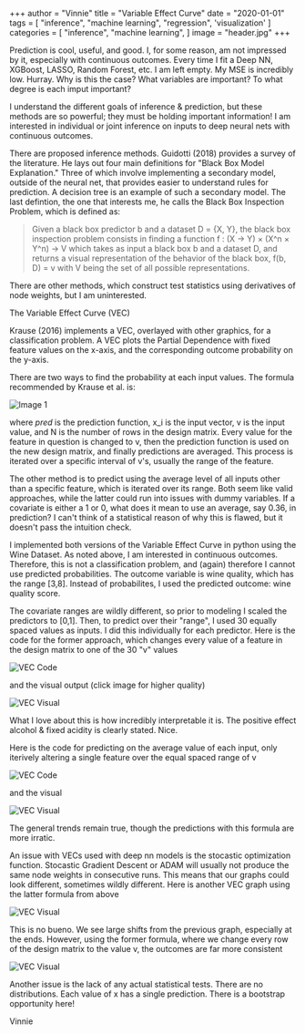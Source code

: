 +++
author = "Vinnie"
title = "Variable Effect Curve"
date = "2020-01-01"
tags = [
    "inference",
    "machine learning",
    "regression",
    'visualization'
]
categories = [
    "inference",
    "machine learning",
]
image = "header.jpg"
+++


Prediction is cool, useful, and good. I, for some reason, am not impressed by it, especially with continuous outcomes. Every time I fit a Deep NN, XGBoost, LASSO, Random Forest, etc. I am left empty. My MSE is incredibly low. Hurray. Why is this the case? What variables are important? To what degree is each imput important? 

I understand the different goals of inference & prediction, but these methods are so powerful; they must be holding important information! I am interested in individual or joint inference on inputs to deep neural nets with continuous outcomes.

There are proposed inference methods. Guidotti (2018) provides a survey of the literature. He lays out four main definitions for "Black Box Model Explanation." Three of which involve implementing a secondary model, outside of the neural net, that provides easier to understand rules for prediction. A decision tree is an example of such a secondary model. The last defintion, the one that interests me, he calls the Black Box Inspection Problem, which is defined as:

>Given a black box predictor b and a dataset D = {X, Y}, the black box inspection problem consists in finding a function f : (X → Y) × (X^n × Y^n) → V which takes as input a black box b and a dataset D, and returns a visual representation of the behavior of the black box, f(b, D) = v with V being the set of all possible representations.

There are other methods, which construct test statistics using derivatives of node weights, but I am uninterested.

The Variable Effect Curve (VEC)

Krause (2016) implements a VEC, overlayed with other graphics, for a classification problem. A VEC plots the Partial Dependence with fixed feature values on the x-axis, and the corresponding outcome probability on the y-axis. 

There are two ways to find the probability at each input values. The formula recommended by Krause et al. is:

![Image 1](Partial_Dependence_Form.jpg)

where *pred* is the prediction function, x_i is the input vector, v is the input value, and N is the number of rows in the design matrix. Every value for the feature in question is changed to v, then the prediction function is used on the new design matrix, and finally predictions are averaged. This process is iterated over a specific interval of v's, usually the range of the feature.

The other method is to predict using the average level of all inputs other than a specific feature, which is iterated over its range. Both seem like valid approaches, while the latter could run into issues with dummy variables. If a covariate is either a 1 or 0, what does it mean to use an average, say 0.36, in prediction? I can't think of a statistical reason of why this is flawed, but it doesn't pass the intuition check.

I implemented both versions of the Variable Effect Curve in python using the Wine Dataset. As noted above, I am interested in continuous outcomes. Therefore, this is not a classification problem, and (again) therefore I cannot use predicted probabilities. The outcome variable is wine quality, which has the range [3,8]. Instead of probabilites, I used the predicted outcome: wine quality score.

The covariate ranges are wildly different, so prior to modeling I scaled the predictors to [0,1]. Then, to predict over their "range", I used 30 equally spaced values as inputs. I did this individually for each predictor. Here is the code for the former approach, which changes every value of a feature in the design matrix to one of the 30 "v" values

![VEC Code](VEC_change_every_row.jpg)

and the visual output (click image for higher quality)

![VEC Visual](VEC_all_rows.jpg)

What I love about this is how incredibly interpretable it is. The positive effect alcohol & fixed acidity is clearly stated. Nice.

Here is the code for predicting on the average value of each input, only iterively altering a single feature over the equal spaced range of v

![VEC Code](VEC_AVERAGE_CODE.jpg)

and the visual

![VEC Visual](VEC_with_Ave.jpg)

The general trends remain true, though the predictions with this formula are more irratic. 

An issue with VECs used with deep nn models is the stocastic optimization function. Stocastic Gradient Descent or ADAM will usually not produce the same node weights in consecutive runs. This means that our graphs could look different, sometimes wildly different. Here is another VEC graph using the latter formula from above

![VEC Visual](VEC_Ave_diff.jpg)

This is no bueno. We see large shifts from the previous graph, especially at the ends. However, using the former formula, where we change every row of the design matrix to the value v, the outcomes are far more consistent

![VEC Visual](VEC_all_row_diff.jpg)

Another issue is the lack of any actual statistical tests. There are no distributions. Each value of x has a single prediction. There is a bootstrap opportunity here!

Vinnie





